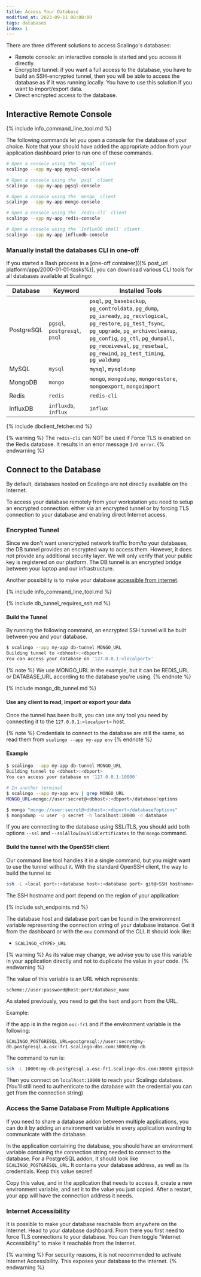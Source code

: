 ```yaml
---
title: Access Your Database
modified_at: 2023-09-11 00:00:00
tags: databases
index: 1
---
```


There are three different solutions to access Scalingo's databases:

* Remote console: an interactive console is started and you access it directly.
* Encrypted tunnel: if you want a full access to the database, you have to build an
  SSH-encrypted tunnel, then you will be able to access the database as if it was running locally.
  You have to use this solution if you want to import/export data.
* Direct encrypted access to the database.

## Interactive Remote Console

{% include info_command_line_tool.md %}

The following commands let you open a console for the database
of your choice. Note that your should have added the appropriate addon from
your application dashboard prior to run one of these commands.

```bash
# Open a console using the `mysql` client
scalingo --app my-app mysql-console

# Open a console using the `psql` client
scalingo --app my-app pgsql-console

# Open a console using the `mongo` client
scalingo --app my-app mongo-console

# Open a console using the `redis-cli` client
scalingo --app my-app redis-console

# Open a console using the `InfluxDB shell` client
scalingo --app my-app influxdb-console
```

### Manually install the databases CLI in one-off

If you started a Bash process in a [one-off container]({% post_url platform/app/2000-01-01-tasks%}),
you can download various CLI tools for all databases available at Scalingo:

| Database   | Keyword                       | Installed Tools      |
| ---------- | ----------------------------- | -------------------- |
| PostgreSQL | `pgsql`, `postgresql`, `psql` | `psql`, `pg_basebackup`, `pg_controldata`, `pg_dump`, `pg_isready`, `pg_recvlogical`, `pg_restore`, `pg_test_fsync`, `pg_upgrade`, `pg_archivecleanup`, `pg_config`, `pg_ctl`, `pg_dumpall`, `pg_receivewal`, `pg_resetwal`, `pg_rewind`, `pg_test_timing`, `pg_waldump` |
| MySQL      | `mysql`                       | `mysql`, `mysqldump` |
| MongoDB    | `mongo`                       | `mongo`, `mongodump`, `mongorestore`, `mongoexport`, `mongoimport` |
| Redis      | `redis`                       | `redis-cli`          |
| InfluxDB   | `influxdb`, `influx`          | `influx`             |

{% include dbclient_fetcher.md %}

{% warning %}
The `redis-cli` can NOT be used if Force TLS is enabled on the Redis database. It results in an error message `I/O error`.
{% endwarning %}

## Connect to the Database

By default, databases hosted on Scalingo are not directly available on the Internet.

To access your database remotely from your workstation you need to setup an
encrypted connection: either via an encrypted tunnel or by forcing TLS connection to your database and enabling direct Internet access.

### Encrypted Tunnel

Since we don't want unencrypted network traffic from/to your databases, the
DB tunnel provides an encrypted way to access them.  However, it does not
provide any additional security layer. We will only verify that your public key
is registered on our platform. The DB tunnel is an encrypted bridge
between your laptop and our infrastructure.

Another possibility is to make your database [accessible from internet](#internet-accessibility).

{% include info_command_line_tool.md %}

{% include db_tunnel_requires_ssh.md %}

#### Build the Tunnel

By running the following command, an encrypted SSH tunnel will be built between you and your database.

```bash
$ scalingo --app my-app db-tunnel MONGO_URL
Building tunnel to <dbhost>:<dbport>
You can access your database on '127.0.0.1:<localport>'
```

{% note %}
  We use MONGO\_URL in the example, but it can be REDIS\_URL or DATABASE\_URL according to the database you're using.
{% endnote %}

{% include mongo_db_tunnel.md %}

#### Use any client to read, import or export your data

Once the tunnel has been built, you can use any tool you need by connecting it to the
`127.0.0.1:<localport>` host.

{% note %}
  Credentials to connect to the database are still the same, so read them from `scalingo --app my-app env`
{% endnote %}

#### Example

```bash
$ scalingo --app my-app db-tunnel MONGO_URL
Building tunnel to <dbhost>:<dbport>
You can access your database on '127.0.0.1:10000'

# In another terminal
$ scalingo --app my-app env | grep MONGO_URL
MONGO_URL=mongo://user:secret@<dbhost>:<dbport>/database?options

$ mongo "mongo://user:secret@<dbhost>:<dbport>/database?options"
$ mongodump -u user -p secret -h localhost:10000 -d database
```

If you are connecting to the database using SSL/TLS, you should add both options `--ssl` and
`--sslAllowInvalidCertificates` to the `mongo` command.

#### Build the tunnel with the OpenSSH client

Our command line tool handles it in a single command, but you might want to use
the tunnel without it. With the standard OpenSSH client, the way to build the
tunnel is:

```bash
ssh -L <local port>:<database host>:<database port> git@<SSH hostname> -p <SSH port> -N
```

The SSH hostname and port depend on the region of your application:

{% include ssh_endpoints.md %}

The database host and database port can be found in the environment variable
representing the connection string of your database instance. Get it from the
dashboard or with the `env` command of the CLI. It should look like:

* `SCALINGO_<TYPE>_URL`

{% warning %}
As its value may change, we advise you to use this variable in your application directly and not to duplicate the value in your code.
{% endwarning %}

The value of this variable is an URL which represents:

```
scheme://user:password@host:port/database_name
```

As stated previously, you need to get the `host` and `port` from the URL.

Example:

If the app is in the region `osc-fr1` and if the environment variable is the following:

```
SCALINGO_POSTGRESQL_URL=postgresql://user:secret@my-db.postgresql.a.osc-fr1.scalingo-dbs.com:30000/my-db
```

The command to run is:

```bash
ssh -L 10000:my-db.postgresql.a.osc-fr1.scalingo-dbs.com:30000 git@ssh.osc-fr1.scalingo.com -N
```

Then you connect on `localhost:10000` to reach your Scalingo database. (You'll still need to authenticate to the
database with the credential you can get from the connection string)

### Access the Same Database From Multiple Applications

If you need to share a database addon between multiple applications, you can do it by adding an environment variable in every application wanting to communicate with the database.

In the application containing the database, you should have an environment variable containing the connection string needed to connect to the database. For a PostgreSQL addon, it should look like `SCALINGO_POSTGRESQL_URL`. It contains your database address, as well as its credentials. Keep this value secret!

Copy this value, and in the application that needs to access it, create a new environment variable, and set it to the value you just copied. After a restart, your app will have the connection address it needs.

### Internet Accessibility

It is possible to make your database reachable from anywhere on the Internet.
Head to your database dashboard. From there you first need to force TLS
connections to your database. You can then toggle "Internet Accessibility" to
make it reachable from the Internet.

{% warning %}
For security reasons, it is not recommended to activate Internet Accessibility. This exposes your database to the internet.
{% endwarning %}

